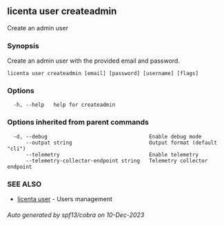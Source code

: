 ## licenta user createadmin

Create an admin user

### Synopsis

Create an admin user with the provided email and password.

```
licenta user createadmin [email] [password] [username] [flags]
```

### Options

```
  -h, --help   help for createadmin
```

### Options inherited from parent commands

```
  -d, --debug                                 Enable debug mode
      --output string                         Output format (default "cli")
      --telemetry                             Enable telemetry
      --telemetry-collector-endpoint string   Telemetry collector endpoint
```

### SEE ALSO

* [licenta user](licenta_user.md)	 - Users management

###### Auto generated by spf13/cobra on 10-Dec-2023
